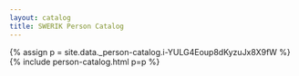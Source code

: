 ```yaml
---
layout: catalog
title: SWERIK Person Catalog
---
```

{% assign p = site.data._person-catalog.i-YULG4Eoup8dKyzuJx8X9fW %}
{% include person-catalog.html p=p %}

